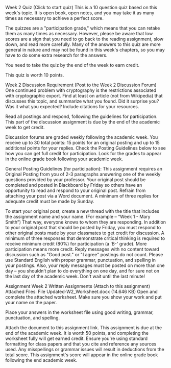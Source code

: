 Week 2 Quiz (Click to start quiz)
This is a 10 question quiz based on this week's topic.  It is open book, open notes, and you may take it as many times as necessary to achieve a perfect score.

The quizzes are a "participation grade," which means that you can retake them as many times as necessary. However, please be aware that low scores are a sign that you need to go back to the reading assignment, slow down, and read more carefully. Many of the answers to this quiz are more general in nature and may not be found in this week's chapters, so you may have to do some extra research for the answers.

You need to take the quiz by the end of the week to earn credit.

This quiz is worth 10 points.

Week 2 Discussion Requirement (Post to the Week 2 Discussion Forum)
One continued problem with cryptography is the restrictions associated with cryptographic export.  Find at least on article (not from Wikipedia) that discusses this topic, and summarize what you found.  Did it surprise you?  Was it what you expected?  Include citations for your resources.



Read all postings and respond, following the guidelines for participation. This part of the discussion assignment is due by the end of the academic week to get credit.

Discussion forums are graded weekly following the academic week. You receive up to 30 total points: 15 points for an original posting and up to 15 additional points for your replies. Check the Posting Guidelines below to see how you can get full credit for participation. Look for the grades to appear in the online grade book following your academic week.


General Posting Guidelines (for participation):  This assignment requires an Original Posting from you of 2-3 paragraphs answering one of the weekly questions provided by your professor. Your original post should be completed and posted in Blackboard by Friday so others have an opportunity to read and respond to your original post.  Refrain from attaching your post via a Word document.  A minimum of three replies for adequate credit must be made by Sunday.

To start your original post, create a new thread with the title that includes the assignment name and your name.  (For example – “Week 1 - Mary Smith”) That way, everyone knows to whom they are responding.  In addition to your original post that should be posted by Friday, you must respond to other original posts made by your classmates to get credit for discussion.  A minimum of three responses that demonstrate critical thinking is required to receive minimum credit (80%) for participation (a 'B-' grade).  More participation means more credit. Reply messages with no content toward discussion such as "Good post." or "I agree" postings do not count. Please use Standard English with proper grammar, punctuation, and spelling in your postings. Also, your reply messages must be posted on more than one day – you shouldn’t plan to do everything on one day, and for sure not on the last day of the academic week. Don't wait until the last minute!

Assignment
Week 2 Written Assignments (Attach to this assignment)
Attached Files:
File Updated-W2_Worksheet.docx (14.646 KB)
Open and complete the attached worksheet.  Make sure you show your work and put your name on the paper.


Place your answers in the worksheet file using good writing, grammar, punctuation, and spelling.

Attach the document to this assignment link. This assignment is due at the end of the academic week. It is worth 50 points, and completing the worksheet fully will get earned credit. Ensure you're using standard formatting for class papers and that you cite and reference any sources used. Any misspellings or grammar issues will result in deductions from the total score. This assignment's score will appear in the online grade book following the end academic week.
